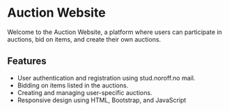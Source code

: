 # Auction Website

Welcome to the Auction Website, a platform where users can participate in auctions, bid on items, and create their own auctions.

## Features

- User authentication and registration using stud.noroff.no mail.
- Bidding on items listed in the auctions.
- Creating and managing user-specific auctions.
- Responsive design using HTML, Bootstrap, and JavaScript